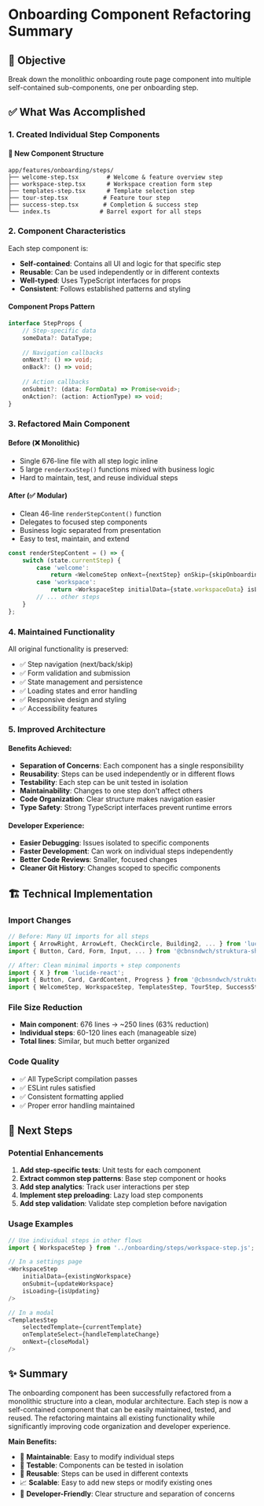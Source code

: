 # Onboarding Component Refactoring Summary

## 🎯 Objective
Break down the monolithic onboarding route page component into multiple self-contained sub-components, one per onboarding step.

## ✅ What Was Accomplished

### 1. Created Individual Step Components

#### 📁 New Component Structure
```
app/features/onboarding/steps/
├── welcome-step.tsx        # Welcome & feature overview step
├── workspace-step.tsx      # Workspace creation form step  
├── templates-step.tsx      # Template selection step
├── tour-step.tsx          # Feature tour step
├── success-step.tsx       # Completion & success step
└── index.ts              # Barrel export for all steps
```

### 2. Component Characteristics

Each step component is:
- **Self-contained**: Contains all UI and logic for that specific step
- **Reusable**: Can be used independently or in different contexts
- **Well-typed**: Uses TypeScript interfaces for props
- **Consistent**: Follows established patterns and styling

#### Component Props Pattern
```typescript
interface StepProps {
    // Step-specific data
    someData?: DataType;
    
    // Navigation callbacks
    onNext?: () => void;
    onBack?: () => void;
    
    // Action callbacks  
    onSubmit?: (data: FormData) => Promise<void>;
    onAction?: (action: ActionType) => void;
}
```

### 3. Refactored Main Component

#### Before (❌ Monolithic)
- Single 676-line file with all step logic inline
- 5 large `renderXxxStep()` functions mixed with business logic
- Hard to maintain, test, and reuse individual steps

#### After (✅ Modular)
- Clean 46-line `renderStepContent()` function
- Delegates to focused step components
- Business logic separated from presentation
- Easy to test, maintain, and extend

```typescript
const renderStepContent = () => {
    switch (state.currentStep) {
        case 'welcome':
            return <WelcomeStep onNext={nextStep} onSkip={skipOnboarding} />;
        case 'workspace':
            return <WorkspaceStep initialData={state.workspaceData} isLoading={isLoading} onSubmit={handleWorkspaceSubmit} onBack={prevStep} />;
        // ... other steps
    }
};
```

### 4. Maintained Functionality

All original functionality is preserved:
- ✅ Step navigation (next/back/skip)
- ✅ Form validation and submission  
- ✅ State management and persistence
- ✅ Loading states and error handling
- ✅ Responsive design and styling
- ✅ Accessibility features

### 5. Improved Architecture

#### Benefits Achieved:
- **Separation of Concerns**: Each component has a single responsibility
- **Reusability**: Steps can be used independently or in different flows
- **Testability**: Each step can be unit tested in isolation
- **Maintainability**: Changes to one step don't affect others
- **Code Organization**: Clear structure makes navigation easier
- **Type Safety**: Strong TypeScript interfaces prevent runtime errors

#### Developer Experience:
- **Easier Debugging**: Issues isolated to specific components
- **Faster Development**: Can work on individual steps independently
- **Better Code Reviews**: Smaller, focused changes
- **Cleaner Git History**: Changes scoped to specific components

## 🏗 Technical Implementation

### Import Changes
```typescript
// Before: Many UI imports for all steps
import { ArrowRight, ArrowLeft, CheckCircle, Building2, ... } from 'lucide-react';
import { Button, Card, Form, Input, ... } from '@cbnsndwch/struktura-shared-ui';

// After: Clean minimal imports + step components
import { X } from 'lucide-react';
import { Button, Card, CardContent, Progress } from '@cbnsndwch/struktura-shared-ui';
import { WelcomeStep, WorkspaceStep, TemplatesStep, TourStep, SuccessStep } from './steps/index.js';
```

### File Size Reduction
- **Main component**: 676 lines → ~250 lines (63% reduction)
- **Individual steps**: 60-120 lines each (manageable size)
- **Total lines**: Similar, but much better organized

### Code Quality
- ✅ All TypeScript compilation passes
- ✅ ESLint rules satisfied
- ✅ Consistent formatting applied
- ✅ Proper error handling maintained

## 🚀 Next Steps

### Potential Enhancements
1. **Add step-specific tests**: Unit tests for each component
2. **Extract common step patterns**: Base step component or hooks
3. **Add step analytics**: Track user interactions per step
4. **Implement step preloading**: Lazy load step components
5. **Add step validation**: Validate step completion before navigation

### Usage Examples
```typescript
// Use individual steps in other flows
import { WorkspaceStep } from '../onboarding/steps/workspace-step.js';

// In a settings page
<WorkspaceStep 
    initialData={existingWorkspace}
    onSubmit={updateWorkspace}
    isLoading={isUpdating}
/>

// In a modal
<TemplatesStep 
    selectedTemplate={currentTemplate}
    onTemplateSelect={handleTemplateChange}
    onNext={closeModal}
/>
```

## ✨ Summary

The onboarding component has been successfully refactored from a monolithic structure into a clean, modular architecture. Each step is now a self-contained component that can be easily maintained, tested, and reused. The refactoring maintains all existing functionality while significantly improving code organization and developer experience.

**Main Benefits:**
- 🔧 **Maintainable**: Easy to modify individual steps
- 🧪 **Testable**: Components can be tested in isolation  
- 🔄 **Reusable**: Steps can be used in different contexts
- 📈 **Scalable**: Easy to add new steps or modify existing ones
- 👥 **Developer-Friendly**: Clear structure and separation of concerns